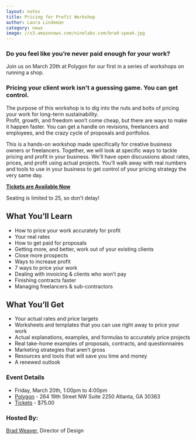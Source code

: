 ```yaml
---
layout: notes
title: Pricing for Profit Workshop
author: Laura Lindeman
category: news
image: //s3.amazonaws.com/ninelabs.com/brad-speak.jpg
---
```

### Do you feel like you&rsquo;re never paid enough for your work?
Join us on March 20th at Polygon for our first in a series of workshops on running a shop.

### Pricing your client work isn't a guessing game. You can get control.
The purpose of this workshop is to dig into the nuts and bolts of pricing your work for long-term sustainability.  
Profit, growth, and freedom won’t come cheap, but there are ways to make it happen faster. You can get a handle on revisions, freelancers and employees, and the crazy cycle of proposals and portfolios. 

This is a hands-on workshop made specifically for creative business owners or freelancers. Together, we will look at specific ways to tackle pricing and profit in your business. We'll have open discussions about rates, prices, and profit using actual projects. You’ll walk away with real numbers and tools to use in your business to get control of your pricing strategy the very same day.

**[Tickets are Available Now](http://www.eventbrite.com/e/pricing-for-profit-tickets-15853555411?aff=eac2)**

Seating is limited to 25, so don't delay!

## What You’ll Learn
- How to price your work accurately for profit
- Your real rates
- How to get paid for proposals
- Getting more, and better, work out of your existing clients
- Close more prospects
- Ways to increase profit
- 7 ways to price your work
- Dealing with invoicing & clients who won’t pay
- Finishing contracts faster
- Managing freelancers & sub-contractors

## What You’ll Get
- Your actual rates and price targets
- Worksheets and templates that you can use right away to price your work
- Actual explanations, examples, and formulas to accurately price projects
- Real take-home examples of proposals, contracts, and questionnaires
- Marketing strategies that aren’t gross
- Resources and tools that will save you time and money
- A renewed outlook

### Event Details
- Friday, March 20th, 1:00pm to 4:00pm
- [Polygon](http://polygonatl.com) - 264 19th Street NW Suite 2250 Atlanta, GA 30363
- [Tickets](http://www.eventbrite.com/e/pricing-for-profit-tickets-15853555411?aff=eac2) - $75.00

### Hosted By:
[Brad Weaver](/experience/brad-weaver.html), Director of Design
